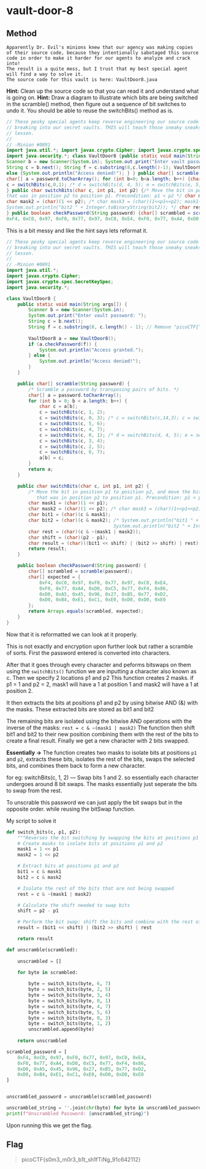 # vault-door-8

## Method

```
Apparently Dr. Evil's minions knew that our agency was making copies of their source code, because they intentionally sabotaged this source code in order to make it harder for our agents to analyze and crack into! 
The result is a quite mess, but I trust that my best special agent will find a way to solve it. 
The source code for this vault is here: VaultDoor8.java
```

**Hint:**  Clean up the source code so that you can read it and understand what is going on.
**Hint:** Draw a diagram to illustrate which bits are being switched in the scramble() method, then figure out a sequence of bit switches to undo it. You should be able to reuse the switchBits() method as is.

```java
// These pesky special agents keep reverse engineering our source code and then
// breaking into our secret vaults. THIS will teach those sneaky sneaks a
// lesson.
//
// -Minion #0891
import java.util.*; import javax.crypto.Cipher; import javax.crypto.spec.SecretKeySpec;
import java.security.*; class VaultDoor8 {public static void main(String args[]) {
Scanner b = new Scanner(System.in); System.out.print("Enter vault password: ");
String c = b.next(); String f = c.substring(8,c.length()-1); VaultDoor8 a = new VaultDoor8(); if (a.checkPassword(f)) {System.out.println("Access granted."); }
else {System.out.println("Access denied!"); } } public char[] scramble(String password) {/* Scramble a password by transposing pairs of bits. */
char[] a = password.toCharArray(); for (int b=0; b<a.length; b++) {char c = a[b]; c = switchBits(c,1,2); c = switchBits(c,0,3); /* c = switchBits(c,14,3); c = switchBits(c, 2, 0); */ c = switchBits(c,5,6); c = switchBits(c,4,7);
c = switchBits(c,0,1); /* d = switchBits(d, 4, 5); e = switchBits(e, 5, 6); */ c = switchBits(c,3,4); c = switchBits(c,2,5); c = switchBits(c,6,7); a[b] = c; } return a;
} public char switchBits(char c, int p1, int p2) {/* Move the bit in position p1 to position p2, and move the bit
that was in position p2 to position p1. Precondition: p1 < p2 */ char mask1 = (char)(1 << p1);
char mask2 = (char)(1 << p2); /* char mask3 = (char)(1<<p1<<p2); mask1++; mask1--; */ char bit1 = (char)(c & mask1); char bit2 = (char)(c & mask2); /* System.out.println("bit1 " + Integer.toBinaryString(bit1));
System.out.println("bit2 " + Integer.toBinaryString(bit2)); */ char rest = (char)(c & ~(mask1 | mask2)); char shift = (char)(p2 - p1); char result = (char)((bit1<<shift) | (bit2>>shift) | rest); return result;
} public boolean checkPassword(String password) {char[] scrambled = scramble(password); char[] expected = {
0xF4, 0xC0, 0x97, 0xF0, 0x77, 0x97, 0xC0, 0xE4, 0xF0, 0x77, 0xA4, 0xD0, 0xC5, 0x77, 0xF4, 0x86, 0xD0, 0xA5, 0x45, 0x96, 0x27, 0xB5, 0x77, 0xD2, 0xD0, 0xB4, 0xE1, 0xC1, 0xE0, 0xD0, 0xD0, 0xE0 }; return Arrays.equals(scrambled, expected); } }
```

This is a bit messy and like the hint says lets reformat it.

```java
// These pesky special agents keep reverse engineering our source code and then
// breaking into our secret vaults. THIS will teach those sneaky sneaks a
// lesson.
//
// -Minion #0891
import java.util.*;
import javax.crypto.Cipher;
import javax.crypto.spec.SecretKeySpec;
import java.security.*;

class VaultDoor8 {
    public static void main(String args[]) {
        Scanner b = new Scanner(System.in); 
        System.out.print("Enter vault password: ");
        String c = b.next(); 
        String f = c.substring(8, c.length() - 1); // Remove "picoCTF{" from the input
        
        VaultDoor8 a = new VaultDoor8(); 
        if (a.checkPassword(f)) {
            System.out.println("Access granted."); 
        } else {
            System.out.println("Access denied!"); 
        } 
    }

    public char[] scramble(String password) {
        /* Scramble a password by transposing pairs of bits. */
        char[] a = password.toCharArray(); 
        for (int b = 0; b < a.length; b++) {
            char c = a[b]; 
            c = switchBits(c, 1, 2); 
            c = switchBits(c, 0, 3); /* c = switchBits(c,14,3); c = switchBits(c, 2, 0); */ 
            c = switchBits(c, 5, 6); 
            c = switchBits(c, 4, 7);
            c = switchBits(c, 0, 1); /* d = switchBits(d, 4, 5); e = switchBits(e, 5, 6); */ 
            c = switchBits(c, 3, 4); 
            c = switchBits(c, 2, 5); 
            c = switchBits(c, 6, 7); 
            a[b] = c; 
        }
        return a;
    }

    public char switchBits(char c, int p1, int p2) {
        /* Move the bit in position p1 to position p2, and move the bit
           that was in position p2 to position p1. Precondition: p1 < p2 */
        char mask1 = (char)(1 << p1);
        char mask2 = (char)(1 << p2); /* char mask3 = (char)(1<<p1<<p2); mask1++; mask1--; */ 
        char bit1 = (char)(c & mask1); 
        char bit2 = (char)(c & mask2); /* System.out.println("bit1 " + Integer.toBinaryString(bit1));
                                       System.out.println("bit2 " + Integer.toBinaryString(bit2)); */ 
        char rest = (char)(c & ~(mask1 | mask2)); 
        char shift = (char)(p2 - p1); 
        char result = (char)((bit1 << shift) | (bit2 >> shift) | rest); 
        return result;
    }

    public boolean checkPassword(String password) {
        char[] scrambled = scramble(password); 
        char[] expected = {
            0xF4, 0xC0, 0x97, 0xF0, 0x77, 0x97, 0xC0, 0xE4, 
            0xF0, 0x77, 0xA4, 0xD0, 0xC5, 0x77, 0xF4, 0x86, 
            0xD0, 0xA5, 0x45, 0x96, 0x27, 0xB5, 0x77, 0xD2, 
            0xD0, 0xB4, 0xE1, 0xC1, 0xE0, 0xD0, 0xD0, 0xE0
        }; 
        return Arrays.equals(scrambled, expected);
    }
}
```

Now that it is reformatted we can look at it properly.

This is not exactly and encryption upon further look but rather a scramble of sorts.
First the password entered is converted into characters.

After that it goes through every character and peforms bitswaps on them using the ``switchBits()`` function
we are inputting a character also known as c. Then we specify 2 locations p1 and p2 This function creates 2 masks.
if p1 = 1 and p2 = 2, mask1 will have a 1 at position 1 and mask2 will have a 1 at position 2.

It then extracts the bits at positions p1 and p2 by using bitwise AND (&) with the masks. These extracted bits are stored as bit1 and bit2

The remaining bits are isolated using the bitwise AND operations with the inverse of the masks: ``rest = c & ~(mask1 | mask2)``
The function then shift bit1 and bit2 to their new position combining them with the rest of the bits to create a final result.
Finally we get a new character with 2 bits swapped.

**Essentially ->** The function creates two masks to isolate bits at positions `p1` and `p2`, extracts these bits, isolates the rest of the bits, swaps the selected bits, and combines them back to form a new character.

for eg:
switchBits(c, 1, 2) — Swap bits 1 and 2.
so essentially each character undergoes around 8 bit swaps. The masks essentially just seperate the bits to swap from the rest.

To unscrable this password we can just apply the bit swaps but in the opposite order. while reusing the bitSwap function.

My script to solve it

```python
def switch_bits(c, p1, p2):
    """Reverses the bit switching by swapping the bits at positions p1 and p2."""
    # Create masks to isolate bits at positions p1 and p2
    mask1 = 1 << p1
    mask2 = 1 << p2

    # Extract bits at positions p1 and p2
    bit1 = c & mask1
    bit2 = c & mask2

    # Isolate the rest of the bits that are not being swapped
    rest = c & ~(mask1 | mask2)

    # Calculate the shift needed to swap bits
    shift = p2 - p1

    # Perform the bit swap: shift the bits and combine with the rest of the bits
    result = (bit1 << shift) | (bit2 >> shift) | rest

    return result

def unscramble(scrambled):
    
    unscrambled = []
    
    for byte in scrambled:

        byte = switch_bits(byte, 6, 7)
        byte = switch_bits(byte, 2, 5)
        byte = switch_bits(byte, 3, 4)
        byte = switch_bits(byte, 0, 1)
        byte = switch_bits(byte, 4, 7)
        byte = switch_bits(byte, 5, 6)
        byte = switch_bits(byte, 0, 3)
        byte = switch_bits(byte, 1, 2)
        unscrambled.append(byte)
    
    return unscrambled

scrambled_password = [
    0xF4, 0xC0, 0x97, 0xF0, 0x77, 0x97, 0xC0, 0xE4, 
    0xF0, 0x77, 0xA4, 0xD0, 0xC5, 0x77, 0xF4, 0x86, 
    0xD0, 0xA5, 0x45, 0x96, 0x27, 0xB5, 0x77, 0xD2, 
    0xD0, 0xB4, 0xE1, 0xC1, 0xE0, 0xD0, 0xD0, 0xE0
]


unscrambled_password = unscramble(scrambled_password)

unscrambled_string = ''.join(chr(byte) for byte in unscrambled_password)
print(f"Unscrambled Password: {unscrambled_string}")

```

Upon running this we get the flag.

## Flag 

> picoCTF{s0m3_m0r3_b1t_sh1fTiNg_91c642112}
